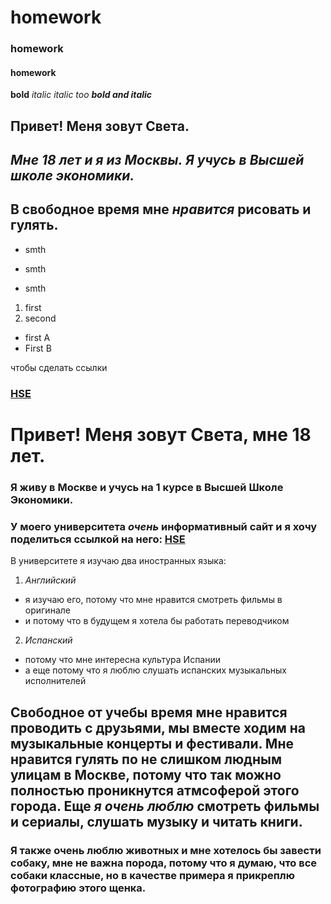 # homework
### homework
#### homework 
**bold**
*italic*
_italic too_
***bold and italic***

## **Привет! Меня зовут Света.**
## *Мне 18 лет и я из Москвы. Я учусь в Высшей школе экономики.*
## **В свободное время мне ***_нравится_*** рисовать и гулять.**

- smth
+ smth
* smth
1. first
2. second
+ first A
+ First B

чтобы сделать ссылки
### [HSE](https://www.hse.ru)

# Привет! Меня зовут Света, мне 18 лет. 
### Я живу в Москве и учусь на 1 курсе в Высшей Школе Экономики. 
### У моего университета ***очень*** информативный сайт и я хочу поделиться ссылкой на него: [HSE](https://www.hse.ru)
В университете я изучаю два иностранных языка:
1. *Английский*
* я изучаю его, потому что мне нравится смотреть фильмы в оригинале 
* и потому что в будущем я хотела бы работать переводчиком
2. *Испанский*
+ потому что мне интересна культура Испании
+ а еще потому что я люблю слушать испанских музыкальных исполнителей 
## Свободное от учебы время мне нравится проводить с друзьями, мы вместе ходим на музыкальные концерты и фестивали. Мне нравится гулять по не слишком людным улицам в Москве, потому что так можно полностью проникнутся атмсоферой этого города. Еще ***_я очень люблю_*** смотреть фильмы и сериалы, слушать музыку и читать книги.
### **Я также очень люблю животных и мне хотелось бы завести собаку, мне не важна порода, потому что я думаю, что все собаки классные, но в качестве примера я прикреплю фотографию этого щенка.** 
